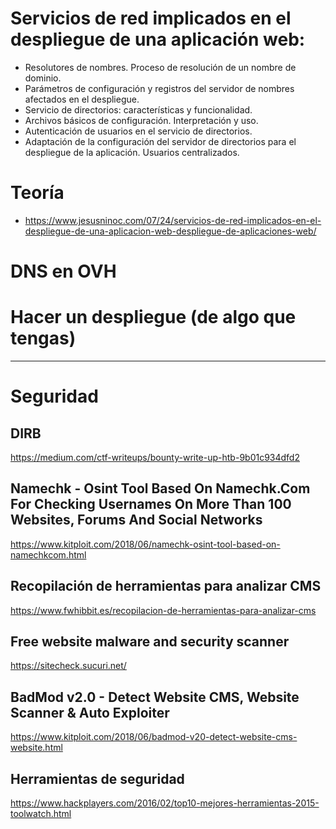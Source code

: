 # Servicios de red implicados en el despliegue de una aplicación web:
- Resolutores de nombres. Proceso de resolución de un nombre de dominio.
- Parámetros de configuración y registros del servidor de nombres afectados en el despliegue.
- Servicio de directorios: características y funcionalidad.
- Archivos básicos de configuración. Interpretación y uso.
- Autenticación de usuarios en el servicio de directorios.
- Adaptación de la configuración del servidor de directorios para el despliegue de la aplicación. Usuarios centralizados.

# Teoría
* https://www.jesusninoc.com/07/24/servicios-de-red-implicados-en-el-despliegue-de-una-aplicacion-web-despliegue-de-aplicaciones-web/

# DNS en OVH

# Hacer un despliegue (de algo que tengas)

--------------------

# Seguridad

## DIRB
https://medium.com/ctf-writeups/bounty-write-up-htb-9b01c934dfd2

## Namechk - Osint Tool Based On Namechk.Com For Checking Usernames On More Than 100 Websites, Forums And Social Networks
https://www.kitploit.com/2018/06/namechk-osint-tool-based-on-namechkcom.html

## Recopilación de herramientas para analizar CMS
https://www.fwhibbit.es/recopilacion-de-herramientas-para-analizar-cms

## Free website malware and security scanner
https://sitecheck.sucuri.net/

## BadMod v2.0 - Detect Website CMS, Website Scanner & Auto Exploiter
https://www.kitploit.com/2018/06/badmod-v20-detect-website-cms-website.html

## Herramientas de seguridad
https://www.hackplayers.com/2016/02/top10-mejores-herramientas-2015-toolwatch.html
